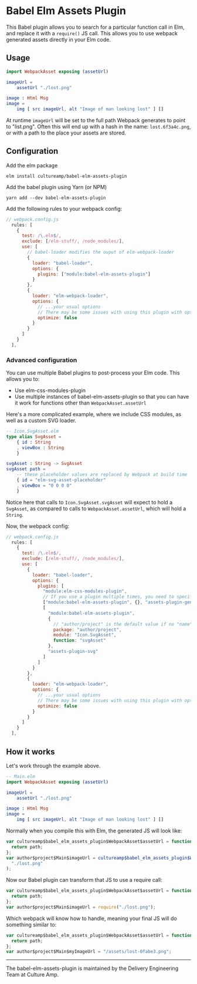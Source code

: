 # Babel Elm Assets Plugin

This Babel plugin allows you to search for a particular function call in Elm, and replace it with a `require()` JS call.
This allows you to use webpack generated assets directly in your Elm code.

## Usage

```elm
import WebpackAsset exposing (assetUrl)

imageUrl =
    assetUrl "./lost.png"

image : Html Msg
image =
    img [ src imageUrl, alt "Image of man looking lost" ] []
```

At runtime `imageUrl` will be set to the full path Webpack generates to point to "list.png". Often this will end up with a hash in the name: `lost.6f3a4c.png`, or with a path to the place your assets are stored.

## Configuration

Add the elm package

    elm install cultureamp/babel-elm-assets-plugin

Add the babel plugin using Yarn (or NPM)

    yarn add --dev babel-elm-assets-plugin

Add the following rules to your webpack config:

```js
// webpack.config.js
  rules: [
    {
      test: /\.elm$/,
      exclude: [/elm-stuff/, /node_modules/],
      use: [
        // babel-loader modifies the ouput of elm-webpack-loader
        {
          loader: "babel-loader",
          options: {
            plugins: ["module:babel-elm-assets-plugin"]
          }
        },
        {
          loader: "elm-webpack-loader",
          options: {
            // ...your usual options
            // There may be some issues with using this plugin with optimized Elm builds
            optimize: false
          }
        }
      ]
    }
  ],
```

### Advanced configuration

You can use multiple Babel plugins to post-process your Elm code. This allows you to:

* Use elm-css-modules-plugin
* Use multiple instances of babel-elm-assets-plugin so that you can have it work for functions other than `WebpackAsset.assetUrl`

Here's a more complicated example, where we include CSS modules, as well as a custom SVG loader.

```elm
-- Icon.SvgAsset.elm
type alias SvgAsset =
    { id : String
    , viewBox : String
    }

svgAsset : String -> SvgAsset
svgAsset path =
    -- these placeholder values are replaced by Webpack at build time
    { id = "elm-svg-asset-placeholder"
    , viewBox = "0 0 0 0"
    }
```

Notice here that calls to `Icon.SvgAsset.svgAsset` will expect to hold a `SvgAsset`, as compared to calls to `WebpackAsset.assetUrl`, which will hold a `String`.

Now, the webpack config:

```js
// webpack.config.js
  rules: [
    {
      test: /\.elm$/,
      exclude: [/elm-stuff/, /node_modules/],
      use: [
        {
          loader: "babel-loader",
          options: {
            plugins: [
              "module:elm-css-modules-plugin",
              // If you use a plugin multiple times, you need to specify it as an array ["module:path", options, "unique-name"]
              ["module:babel-elm-assets-plugin", {}, "assets-plugin-generic"],
              [
                "module:babel-elm-assets-plugin",
                {
                  // "author/project" is the default value if no "name" field is specified in elm.json.
                  package: "author/project",
                  module: "Icon.SvgAsset",
                  function: "svgAsset"
                },
                "assets-plugin-svg"
              ]
            ]
          }
        },
        {
          loader: "elm-webpack-loader",
          options: {
            // ...your usual options
            // There may be some issues with using this plugin with optimized Elm builds
            optimize: false
          }
        }
      ]
    }
  ],
```

## How it works

Let's work through the example above.

```elm
-- Main.elm
import WebpackAsset exposing (assetUrl)

imageUrl =
    assetUrl "./lost.png"

image : Html Msg
image =
    img [ src imageUrl, alt "Image of man looking lost" ] []
```

Normally when you compile this with Elm, the generated JS will look like:

```js
var cultureamp$babel_elm_assets_plugin$WebpackAsset$assetUrl = function (path) {
  return path;
};
var author$project$Main$imageUrl = cultureamp$babel_elm_assets_plugin$WebpackAsset$assetUrl(
  "./lost.png"
);
```

Now our Babel plugin can transform that JS to use a require call:

```js
var cultureamp$babel_elm_assets_plugin$WebpackAsset$assetUrl = function (path) {
  return path;
};
var author$project$Main$imageUrl = require("./lost.png");
```

Which webpack will know how to handle, meaning your final JS will do something similar to:

```js
var cultureamp$babel_elm_assets_plugin$WebpackAsset$assetUrl = function (path) {
  return path;
};
var author$project$Main$myImageUrl = "/assets/lost-0fabe3.png";
```

---

The babel-elm-assets-plugin is maintained by the Delivery Engineering Team at Culture Amp.
